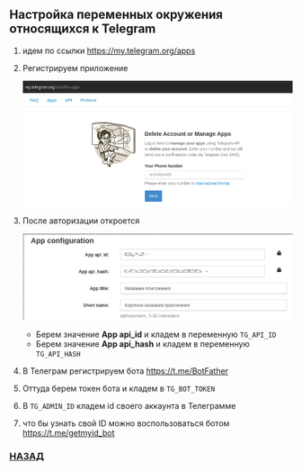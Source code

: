## Настройка переменных окружения относящихся к Telegram

1. идем по ссылки https://my.telegram.org/apps
2. Регистрируем приложение 

    ![img.png](img.png)
3. После авторизации откроется

    ![img.png](img1.png)

   - Берем значение __App api_id__ и кладем в переменную `TG_API_ID`
   - Берем значение __App api_hash__ и кладем в переменную `TG_API_HASH`
4. В Телеграм регистрируем бота https://t.me/BotFather 
5. Оттуда берем токен бота и кладем в `TG_BOT_TOKEN`
6. В `TG_ADMIN_ID` кладем id своего аккаунта в Телеграмме
7. что бы узнать свой ID можно воспользоваться ботом https://t.me/getmyid_bot

### [НАЗАД](../README.md)
